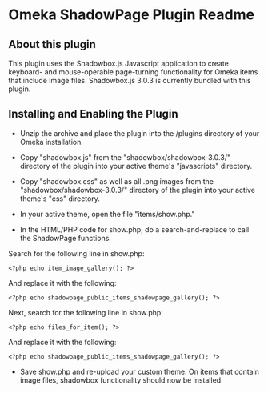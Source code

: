 # Omeka ShadowPage Plugin Readme

## About this plugin 

This plugin uses the Shadowbox.js Javascript application to create keyboard- and mouse-operable page-turning functionality for Omeka items
that include image files.  Shadowbox.js 3.0.3 is currently bundled with this plugin.  

## Installing and Enabling the Plugin

- Unzip the archive and place the plugin into the /plugins directory of your Omeka installation.

- Copy "shadowbox.js" from the "shadowbox/shadowbox-3.0.3/" directory of the plugin into your active theme's "javascripts" directory.

- Copy "shadowbox.css" as well as all .png images from the "shadowbox/shadowbox-3.0.3/" directory of the plugin into your active theme's 
"css" directory.

- In your active theme, open the file "items/show.php."  

- In the HTML/PHP code for show.php, do a search-and-replace to call the ShadowPage functions.

Search for the following line in show.php:

	<?php echo item_image_gallery(); ?>

And replace it with the following:

	<?php echo shadowpage_public_items_shadowpage_gallery(); ?>

Next, search for the following line in show.php:

	<?php echo files_for_item(); ?>

And replace it with the following:

	<?php echo shadowpage_public_items_shadowpage_gallery(); ?>

- Save show.php and re-upload your custom theme.  On items that contain image files, shadowbox functionality should now be installed.

